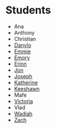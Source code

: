 # Students

- Ana
- Anthony
- Christian
- [Danylo](https://danylokorotin.github.io/scripting_for_the_web/)
- [Emmie](https://github.com/EsmerAlva/ScriptingForTheWeb)
- [Emory](https://github.com/oceanhymn/EmoryClassAssignments)
- [Erinn](https://erinnmckenna.github.io/scripting_class_projects/)
- [Jon](https://github.com/jonsterncharles/scriptingfortheweb.git)
- [Joseph](https://github.com/Shoneys/Scripting-for-the-Web-2019)
- [Katherine](https://github.com/klousell/SFTW)
- [Keeshawn](https://github.com/K-KingH/Homework.git)
- Mafe
- [Victoria](https://github.com/vkellyy/classAssignments)
- Vlad
- [Wadiah](https://github.com/wadiah/ScriptingForTheWeb2019)
- [Zach](https://github.com/ZachGemo/ScriptingForTheWeb.git)

